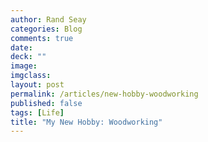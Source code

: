 ```yaml
---
author: Rand Seay
categories: Blog
comments: true
date:
deck: ""
image:
imgclass:
layout: post
permalink: /articles/new-hobby-woodworking
published: false
tags: [Life]
title: "My New Hobby: Woodworking"
---
```

